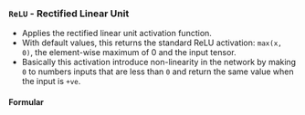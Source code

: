 ### `ReLU` - Rectified Linear Unit
- Applies the rectified linear unit activation function.
- With default values, this returns the standard ReLU activation: ``max(x, 0)``, the element-wise maximum of 0 and the input tensor.
- Basically this activation introduce non-linearity in the network by making `0` to numbers inputs that are less than `0` and return the same value when the input is `+ve`.

#### Formular

<p align="center">
    <img src=""/>
</p>

